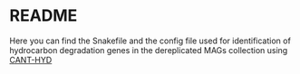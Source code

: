 # README
Here you can find the Snakefile and the config file used for identification of hydrocarbon degradation genes in the dereplicated MAGs collection using 
[CANT-HYD](https://github.com/dgittins/CANT-HYD-HydrocarbonBiodegradation)

